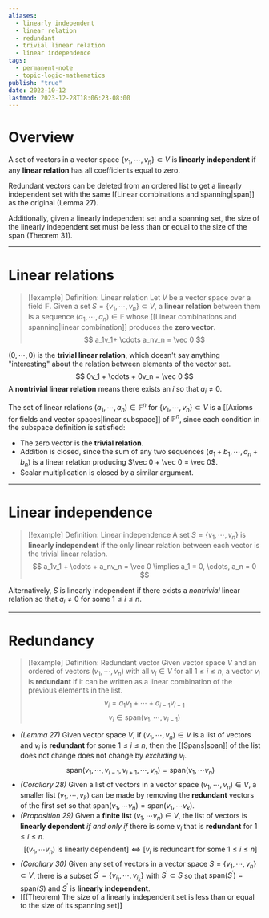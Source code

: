 ```yaml
---
aliases:
  - linearly independent
  - linear relation
  - redundant
  - trivial linear relation
  - linear independence
tags:
  - permanent-note
  - topic-logic-mathematics
publish: "true"
date: 2022-10-12
lastmod: 2023-12-28T18:06:23-08:00
---
```

# Overview

A set of vectors in a vector space $\{v_1, \cdots , v_n \} \subset V$ is **linearly independent** if any **linear relation** has all coefficients equal to zero. 

Redundant vectors can be deleted from an ordered list to get a linearly independent set with the same [[Linear combinations and spanning|span]] as the original (Lemma 27).

Additionally, given a linearly independent set and a spanning set, the size of the linearly independent set must be less than or equal to the size of the span (Theorem 31).

---
# Linear relations

>[!example] Definition: Linear relation
>Let $V$ be a vector space over a field $\mathbb F$. Given a set $S = \{v_1, \cdots, v_n \} \subset V$, a **linear relation** between them is a sequence $(a_1, \cdots , a_n ) \in \mathbb F$ whose [[Linear combinations and spanning|linear combination]] produces the **zero vector**.
$$ a_1v_1+ \cdots a_nv_n = \vec 0 $$

$(0, \cdots , 0)$ is the **trivial linear relation**, which doesn't say anything "interesting" about the relation between elements of the vector set.
$$ 0v_1 + \cdots + 0v_n = \vec 0 $$
A **nontrivial linear relation** means there exists an $i$ so that $a_i \neq 0$.

The set of linear relations $(a_1, \cdots , a_n) \in \mathbb F^n$ for $\{v_1, \cdots, v_n \} \subset V$ is a [[Axioms for fields and vector spaces|linear subspace]] of $\mathbb F^n$, since each condition in the subspace definition is satisfied:
- The zero vector is the **trivial relation**.
- Addition is closed, since the sum of any two sequences $(a_1 + b_1, \cdots , a_n + b_n)$ is a linear relation producing $\vec 0 + \vec 0 = \vec 0$.
- Scalar multiplication is closed by a similar argument.

---
# Linear independence

>[!example] Definition: Linear independence
>A set $S = \{v_1, \cdots , v_n \}$ is **linearly independent** if the only linear relation between each vector is the trivial linear relation. $$ a_1v_1 + \cdots + a_nv_n = \vec 0 \implies a_1 = 0, \cdots, a_n = 0 $$

Alternatively, $S$ is linearly independent if there exists a *nontrivial* linear relation so that $a_i \neq 0$ for some $1 \leq i \leq n$. 

---
# Redundancy

>[!example] Definition: Redundant vector
>Given vector space $V$ and an ordered of vectors $(v_1, \cdots , v_n)$ with all $v_i \in V$ for all $1 \leq i \leq n$, a vector $v_i$ is **redundant** if it can be written as a linear combination of the previous elements in the list. $$v_i = a_1v_1 + \cdots + a_{i-1}v_{i-1}$$
>$$ v_i \in \text{span}(v_1, \cdots , v_{i-1}) $$

- *(Lemma 27)* Given vector space $V$, if $(v_1, \cdots, v_n) \in V$ is a list of vectors and $v_i$ is **redundant** for some $1 \leq i \leq n$, then the [[Spans|span]] of the list does not change does not change by *excluding* $v_i$.
$$ \text{span}(v_1, \cdots, v_{i-1}, v_{i+1}, \cdots, v_n) = \text{span}(v_1, \cdots v_n)$$
- *(Corallary 28)* Given a list of vectors in a vector space $(v_1, \cdots, v_n) \in V$, a smaller list $(v_1, \cdots, v_k)$ can be made by removing the **redundant** vectors of the first set so that $\text{span}(v_1, \cdots v_n) = \text{span}(v_1, \cdots v_k)$.
- *(Proposition 29)* Given a **finite list** $(v_1, \cdots v_n) \in V$, the list of vectors is **linearly dependent** *if and only if* there is some $v_i$ that is **redundant** for $1 \leq i \leq n$.
$$ [(v_1, \cdots v_n) \text{ is linearly dependent}] \iff [v_i \text{ is redundant for some } 1 \leq i \leq n]$$
- *(Corollary 30)* Given any set of vectors in a vector space $S = \{v_1, \cdots, v_n\} \subset V$, there is a subset $S^{\prime} = \{v_{i_1}, \cdots, v_{i_k} \}$ with $S^{\prime} \subset S$ so that $\text{span}(S^{\prime}) = \text{span}(S)$ and $S^{\prime}$ is **linearly independent**.
- [[(Theorem) The size of a linearly independent set is less than or equal to the size of its spanning set]]
